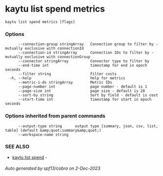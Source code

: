# kaytu list spend metrics



```
kaytu list spend metrics [flags]
```

### Options

```
      --connection-group stringArray   Connection group to filter by - mutually exclusive with connectionId
      --connection-id stringArray      Connection IDs to filter by - mutually exclusive with connectionGroup
      --connector stringArray          Connector type to filter by
      --end-time int                   timestamp for end in epoch seconds
      --filter string                  Filter costs
  -h, --help                           help for metrics
      --metric-i-ds stringArray        Metric IDs
      --page-number int                page number - default is 1
      --page-size int                  page size - default is 20
      --sort-by string                 Sort by field - default is cost
      --start-time int                 timestamp for start in epoch seconds
```

### Options inherited from parent commands

```
      --output-type string      output type [summary, json, csv, list, table] (default &amp;quot;summary&amp;quot;)
      --workspace-name string   
```

### SEE ALSO

* [kaytu list spend](kaytu_list_spend)	 - 

###### Auto generated by spf13/cobra on 2-Dec-2023
